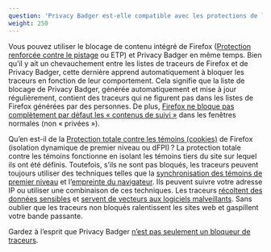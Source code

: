 ```yaml
---
question: 'Privacy Badger est-elle compatible avec les protections de la vie privée intégrées à Firefox ?'
weight: 250
---
```


Vous pouvez utiliser le blocage de contenu intégré de Firefox ([Protection renforcée contre le pistage](https://blog.mozilla.org/en/products/firefox/firefox-now-available-with-enhanced-tracking-protection-by-default/) ou ETP) et Privacy Badger en même temps. Bien qu’il y ait un chevauchement entre les listes de traceurs de Firefox et de Privacy Badger, cette dernière apprend automatiquement à bloquer les traceurs en fonction de leur comportement. Cela signifie que la liste de blocage de Privacy Badger, générée automatiquement et mise à jour régulièrement, contient des traceurs qui ne figurent pas dans les listes de Firefox générées par des personnes. De plus, [Firefox ne bloque pas complètement par défaut les « contenus de suivi »](https://support.mozilla.org/fr/kb/protection-renforcee-contre-pistage-firefox-ordinateur#w_ce-que-bloque-la-protection-renforcee-contre-le-pistage) dans les fenêtres normales (non « privées »).

Qu’en est-il de la [Protection totale contre les témoins (cookies)](https://blog.mozilla.org/en/products/firefox/firefox-rolls-out-total-cookie-protection-by-default-to-all-users-worldwide/) de Firefox (isolation dynamique de premier niveau ou dFPI) ? La protection totale contre les témoins fonctionne en isolant les témoins tiers du site sur lequel ils ont été définis. Toutefois, s’ils ne sont pas bloqués, les traceurs peuvent toujours utiliser des techniques telles que la [synchronisation des témoins de premier niveau](https://arxiv.org/abs/2208.12370) et l’[empreinte du navigateur](https://securehomes.esat.kuleuven.be/~gacar/persistent/). Ils peuvent suivre votre adresse IP ou utiliser une combinaison de ces techniques. Les traceurs [récoltent des données sensibles](https://freedom-to-tinker.com/2020/07/14/can-the-exfiltration-of-personal-data-by-web-trackers-be-stopped/) et [servent de vecteurs aux logiciels malveillants](https://en.wikipedia.org/wiki/Malvertising). Sans oublier que les traceurs non bloqués ralentissent les sites web et gaspillent votre bande passante.

Gardez à l’esprit que Privacy Badger [n’est pas seulement un bloqueur de traceurs](#How-is-Privacy-Badger-different-from-Disconnect%2c-Adblock-Plus%2c-Ghostery%2c-and-other-blocking-extensions).
